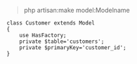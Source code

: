 > php artisan:make model:Modelname
>
```
class Customer extends Model
{
    use HasFactory;
    private $table='customers';
    private $primaryKey='customer_id';
}
```
